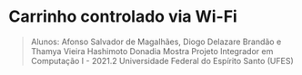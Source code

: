 # Carrinho controlado via Wi-Fi
> Alunos: Afonso Salvador de Magalhães, Diogo Delazare Brandão e Thamya Vieira Hashimoto Donadia
> Mostra Projeto Integrador em Computação I - 2021.2
> Universidade Federal do Espírito Santo (UFES) 
